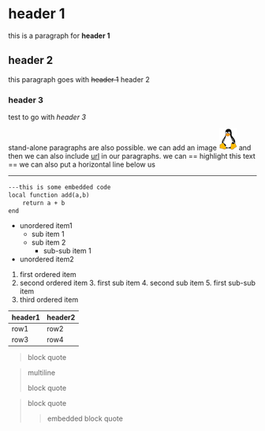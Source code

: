 
# header 1
this is a paragraph for **header 1**
## header 2
this paragraph goes with ~~header 1~~ header 2

### header 3
test to go with *header 3*

stand-alone paragraphs are also possible. we can add an image ![myImg](exmp.png) and then we can also
include [url](http://github.com/return5) in our paragraphs.
we can == highlight this text ==
 we can also put a horizontal line below us

-----

```
---this is some embedded code
local function add(a,b)
	return a + b
end
```

- unordered item1
	- sub item 1
	- sub item 2
		- sub-sub item 1
- unordered item2


1. first ordered item
2. second ordered item
	3. first sub item
	4. second sub item
		5. first sub-sub item
3. third ordered item


| header1 | header2 |
|---|---|
| row1 | row2 |
| row3 | row4 |


>block quote

>multiline
>
>block quote

>block quote
>>embedded block quote
